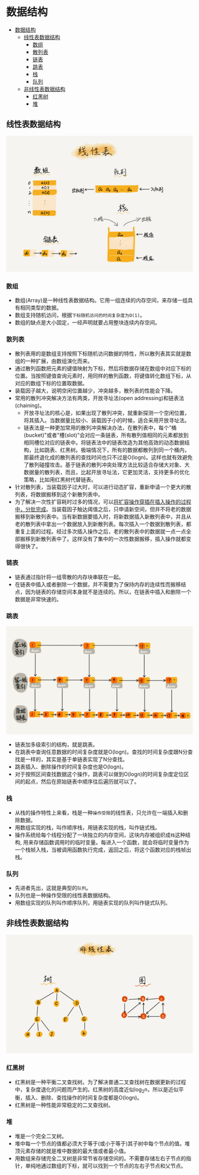 # 数据结构

- [数据结构](#数据结构)
  - [线性表数据结构](#线性表数据结构)
    - [数组](#数组)
    - [散列表](#散列表)
    - [链表](#链表)
    - [跳表](#跳表)
    - [栈](#栈)
    - [队列](#队列)
  - [非线性表数据结构](#非线性表数据结构)
    - [红黑树](#红黑树)
    - [堆](#堆)

## 线性表数据结构

![线性表数据结构](https://github.com/gongluck/images/blob/main/数据结构与算法/数据结构/线性表数据结构.png)

### 数组

- 数组(Array)是一种线性表数据结构。它用一组连续的内存空间，来存储一组具有相同类型的数据。
- 数组支持随机访问，根据`下标随机访问的时间复杂度为O(1)`。
- 数组的缺点是大小固定，一经声明就要占用整块连续内存空间。

### 散列表

- 散列表用的是数组支持按照下标随机访问数据的特性，所以散列表其实就是数组的一种扩展，由数组演化而来。
- 通过散列函数把元素的键值映射为下标，然后将数据存储在数组中对应下标的位置。当按照键值查询元素时，用同样的散列函数，将键值转化数组下标，从对应的数组下标的位置取数据。
- 装载因子越大，说明空闲位置越少，冲突越多，散列表的性能会下降。
- 常用的散列冲突解决方法有两类，开放寻址法(open addressing)和链表法(chaining)。
  - 开放寻址法的核心是，如果出现了散列冲突，就重新探测一个空闲位置，将其插入。当数据量比较小、装载因子小的时候，适合采用开放寻址法。
  - 链表法是一种更加常用的散列冲突解决办法，在散列表中，每个"桶(bucket)"或者"槽(slot)"会对应一条链表，所有散列值相同的元素都放到相同槽位对应的链表中。将链表法中的链表改造为其他高效的动态数据结构，比如跳表、红黑树。极端情况下，所有的数据都散列到同一个桶内，那最终退化成的散列表的查找时间也只不过是O(logn)。这样也就有效避免了散列碰撞攻击。基于链表的散列冲突处理方法比较适合存储大对象、大数据量的散列表，而且，比起开放寻址法，它更加灵活，支持更多的优化策略，比如用红黑树代替链表。
- 针对散列表，当装载因子过大时，可以进行动态扩容，重新申请一个更大的散列表，将数据搬移到这个新散列表中。
- 为了解决一次性扩容耗时过多的情况，可以[将扩容操作穿插在插入操作的过程中，分批完成](../redis/struct.md#字典)。当装载因子触达阈值之后，只申请新空间，但并不将老的数据搬移到新散列表中。当有新数据要插入时，将新数据插入新散列表中，并且从老的散列表中拿出一个数据放入到新散列表。每次插入一个数据到散列表，都重复上面的过程。经过多次插入操作之后，老的散列表中的数据就一点一点全部搬移到新散列表中了。这样没有了集中的一次性数据搬移，插入操作就都变得很快了。

### 链表

- 链表通过指针将一组零散的内存块串联在一起。
- 在链表中插入或者删除一个数据，并不需要为了保持内存的连续性而搬移结点，因为链表的存储空间本身就不是连续的。所以，在链表中插入和删除一个数据是非常快速的。

### 跳表

![跳表](https://github.com/gongluck/images/blob/main/数据结构与算法/数据结构/跳表.png)

- 链表加多级索引的结构，就是跳表。
- 在跳表中查询任意数据的时间复杂度就是O(logn)。查找的时间复杂度跟N分查找是一样的，其实是基于单链表实现了N分查找。
- 跳表插入、删除操作的时间复杂度也是O(logn)。
- 对于按照区间查找数据这个操作，跳表可以做到O(logn)的时间复杂度定位区间的起点，然后在原始链表中顺序往后遍历就可以了。

### 栈

- 从栈的操作特性上来看，栈是一种`操作受限`的线性表，只允许在一端插入和删除数据。
- 用数组实现的栈，叫作顺序栈，用链表实现的栈，叫作链式栈。
- 操作系统给每个线程分配了一块独立的内存空间，这块内存被组织成`栈`这种结构, 用来存储函数调用时的临时变量。每进入一个函数，就会将临时变量作为一个栈帧入栈，当被调用函数执行完成，返回之后，将这个函数对应的栈帧出栈。

### 队列

- 先进者先出，这就是典型的`队列`。
- 队列也是一种操作受限的线性表数据结构。
- 用数组实现的队列叫作顺序队列，用链表实现的队列叫作链式队列。

## 非线性表数据结构

![非线性表数据结构](https://github.com/gongluck/images/blob/main/数据结构与算法/数据结构/非线性表数据结构.png)

### 红黑树

- 红黑树是一种平衡二叉查找树。为了解决普通二叉查找树在数据更新的过程中，复杂度退化的问题而产生的。红黑树的高度近似log<sub>2</sub>n，所以是近似平衡，插入、删除、查找操作的时间复杂度都是O(logn)。
- 红黑树是一种性能非常稳定的二叉查找树。

### 堆

- 堆是一个完全二叉树。
- 堆中每一个节点的值都必须大于等于(或小于等于)其子树中每个节点的值。堆顶元素存储的就是堆中数据的最大值或者最小值。
- 用数组来存储完全二叉树是非常节省存储空间的。不需要存储左右子节点的指针，单纯地通过数组的下标，就可以找到一个节点的左右子节点和父节点。
